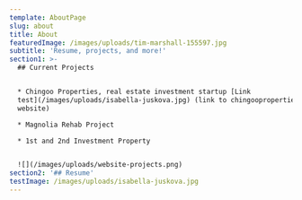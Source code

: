 ```yaml
---
template: AboutPage
slug: about
title: About
featuredImage: /images/uploads/tim-marshall-155597.jpg
subtitle: 'Resume, projects, and more!'
section1: >-
  ## Current Projects


  * Chingoo Properties, real estate investment startup [Link
  test](/images/uploads/isabella-juskova.jpg) (link to chingooproperties
  website)

  * Magnolia Rehab Project

  * 1st and 2nd Investment Property


  ![](/images/uploads/website-projects.png)
section2: '## Resume'
testImage: /images/uploads/isabella-juskova.jpg
---
```


